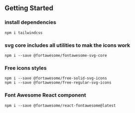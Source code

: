 ## Getting Started 

### install dependencies
```
npm i tailwindcss
```
### svg core includes all utilities to mak the icons work
```
npm i --save @fortawesome/fontawesome-svg-core
```

### Free icons styles
```
npm i --save @fortawesome/free-solid-svg-icons
npm i --save @fortawesome/free-regular-svg-icons
```

### Font Awesome React component 

```
npm i --save @fortawesome/react-fontawesome@latest
```